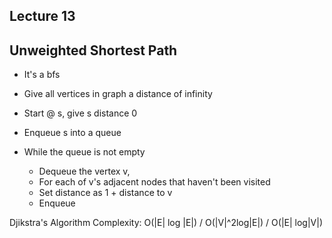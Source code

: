 Lecture 13
----------

## Unweighted Shortest Path ##
- It's a bfs

- Give all vertices in graph a distance of infinity
- Start @ s, give s distance 0
- Enqueue s into a queue
- While the queue is not empty
  - Dequeue the vertex v,
  - For each of v's adjacent nodes that haven't been visited
  - Set distance as 1 + distance to v
  - Enqueue

Djikstra's Algorithm Complexity: O(|E| log |E|) / O(|V|^2log|E|) / O(|E| log|V|)
